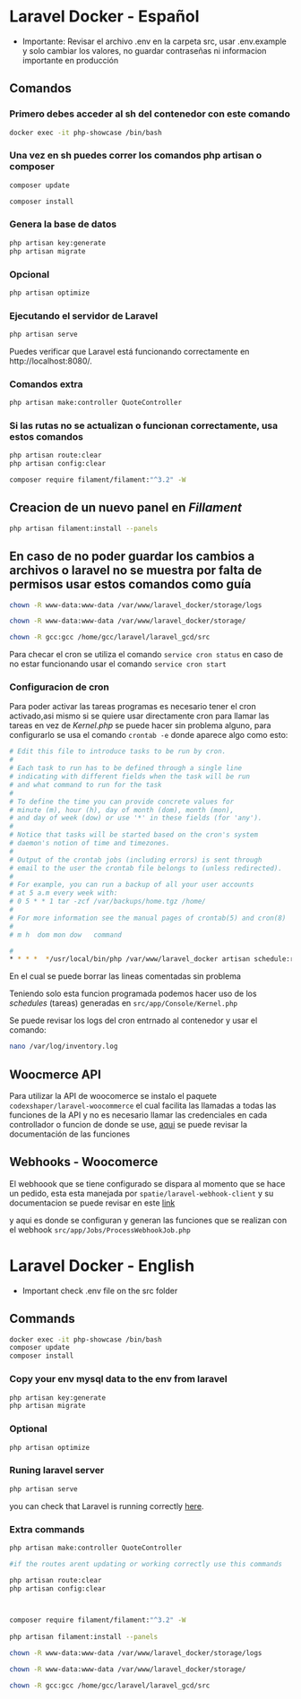 # Laravel Docker - Español

- Importante: Revisar el archivo .env en la carpeta src, usar .env.example y solo cambiar los valores, no guardar contraseñas ni informacion importante en producción

## Comandos

### Primero debes acceder al sh del contenedor con este comando
```bash
docker exec -it php-showcase /bin/bash
```
### Una vez en sh puedes correr los comandos php artisan o composer 
```bash
composer update
```
```bash
composer install
```
### Genera la base de datos

```bash
php artisan key:generate
php artisan migrate
```

### Opcional

```bash
php artisan optimize
```
### Ejecutando el servidor de Laravel

```bash
php artisan serve
```

Puedes verificar que Laravel está funcionando correctamente en http://localhost:8080/.

### Comandos extra

```bash
php artisan make:controller QuoteController
```
### Si las rutas no se actualizan o funcionan correctamente, usa estos comandos
```bash
php artisan route:clear
php artisan config:clear
```

```bash
composer require filament/filament:"^3.2" -W
```
## Creacion de un nuevo panel en *Fillament*
```bash
php artisan filament:install --panels
```
## En caso de no poder guardar los cambios a archivos o laravel no se muestra por falta de permisos usar estos comandos como guía
```bash
chown -R www-data:www-data /var/www/laravel_docker/storage/logs

chown -R www-data:www-data /var/www/laravel_docker/storage/

chown -R gcc:gcc /home/gcc/laravel/laravel_gcd/src
```

Para checar el cron se utiliza el comando `service cron status` en caso de no estar funcionando usar el comando `service cron start`

### Configuracion de cron

Para poder activar las tareas programas es necesario tener el cron activado,asi mismo si se quiere usar directamente cron para llamar las tareas en vez de *Kernel.php* se puede hacer sin problema alguno, para configurarlo se usa el comando `crontab -e` donde aparece algo como esto: 

```bash
# Edit this file to introduce tasks to be run by cron.
# 
# Each task to run has to be defined through a single line
# indicating with different fields when the task will be run
# and what command to run for the task
# 
# To define the time you can provide concrete values for
# minute (m), hour (h), day of month (dom), month (mon),
# and day of week (dow) or use '*' in these fields (for 'any').
# 
# Notice that tasks will be started based on the cron's system
# daemon's notion of time and timezones.
# 
# Output of the crontab jobs (including errors) is sent through
# email to the user the crontab file belongs to (unless redirected).
# 
# For example, you can run a backup of all your user accounts
# at 5 a.m every week with:
# 0 5 * * 1 tar -zcf /var/backups/home.tgz /home/
# 
# For more information see the manual pages of crontab(5) and cron(8)
# 
# m h  dom mon dow   command

#
* * * *  */usr/local/bin/php /var/www/laravel_docker artisan schedule:run >> /var/log/inventory.log 2>&1
```

En el cual se puede borrar las lineas comentadas sin problema 

Teniendo solo esta funcion programada podemos hacer uso de los *schedules* (tareas) generadas en `src/app/Console/Kernel.php`

Se puede revisar los logs del cron entrnado al contenedor y usar el comando:

```bash
nano /var/log/inventory.log
```
## Woocmerce API

Para utilizar la API de woocomerce se instalo el paquete `codexshaper/laravel-woocommerce` el cual facilita las llamadas a todas las funciones de la API y no es necesario llamar las credenciales en cada controllador o funcion de donde se use, [aqui](https://codexshaper.github.io/docs/laravel-woocommerce/) se puede revisar la documentación de las funciones


## Webhooks - Woocomerce

El webhoook que se tiene configurado se dispara al momento que se hace un pedido, esta esta manejada por `spatie/laravel-webhook-client` y su documentacion se puede revisar en este [link](https://github.com/spatie/laravel-webhook-client)

y aqui es donde se configuran y generan las funciones que se realizan con el webhook `src/app/Jobs/ProcessWebhookJob.php`


# Laravel Docker - English
 - Important check .env file on the src folder
## Commands

```bash
docker exec -it php-showcase /bin/bash
composer update
composer install
```

### Copy your env mysql data to the env from laravel

```bash
php artisan key:generate
php artisan migrate

```

### Optional

```bash
php artisan optimize
```

### Runing laravel server

```bash
php artisan serve
```

you can check that Laravel is running correctly [here](http://localhost:8080/).

### Extra commands

```bash
php artisan make:controller QuoteController

#if the routes arent updating or working correctly use this commands

php artisan route:clear
php artisan config:clear



composer require filament/filament:"^3.2" -W
 
php artisan filament:install --panels

chown -R www-data:www-data /var/www/laravel_docker/storage/logs

chown -R www-data:www-data /var/www/laravel_docker/storage/

chown -R gcc:gcc /home/gcc/laravel/laravel_gcd/src

```
